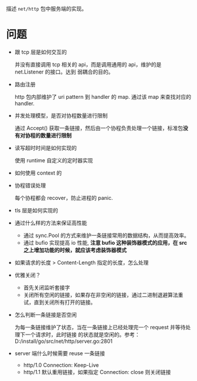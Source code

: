 描述 `net/http` 包中服务端的实现。

# 问题

- 跟 tcp 层是如何交互的
  
    并没有直接调用 tcp 相关的 api，而是调用通用的 api，维护的是 net.Listener 的接口。达到
弱耦合的目的。

- 路由注册
  
    http 包内部维护了 uri pattern 到 handler 的 map. 通过该 map 来查找对应的 handler.

- 并发处理模型，是否对协程数量进行限制
  
  通过 Accept() 获取一条链接，然后由一个协程负责处理一个链接，标准包**没有对协程的数量进行限制**

- 读写超时时间是如何实现的
  
    使用 runtime 自定义的定时器实现

- 如何使用 context 的
  

- 协程错误处理
  
    每个协程都会 recover，防止进程的 panic.

- tls 层是如何实现的
- 通过什么样的方法来保证高性能
  
    - 通过 sync.Pool 的方式来维护一条链接常用的数据结构，从而提高效率。 
    - 通过 bufio 实现提高 io 性能, **注意 bufio 这种装饰器模式的应用，在 src 之上增加功能的时候，就应该考虑装饰器模式**

- 如果请求的长度 > Content-Length 指定的长度，怎么处理
- 优雅关闭？
    
    - 首先关闭监听套接字
    - 关闭所有空闲的链接，如果存在非空闲的链接，通过二进制退避算法重试，直到关闭所有打开的链接。
  
- 怎么判断一条链接是否空闲
  
  为每一条链接维护了状态，当在一条链接上已经处理完一个 request 并等待处理下一个请求时，此时链接
  的状态就是空闲的。参考：D:/install/go/src/net/http/server.go:2801

- server 端什么时候需要 reuse 一条链接

    - http/1.0 Connection: Keep-Live
    - http/1.1 默认重用链接，如果指定 Connection: close 则关闭链接
  